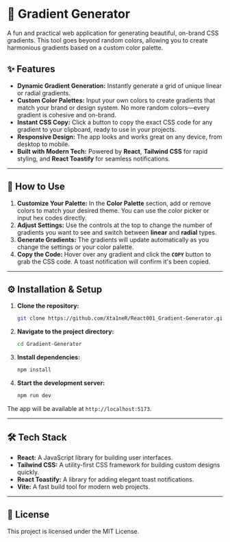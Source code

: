 # 🎨 Gradient Generator

A fun and practical web application for generating beautiful, on-brand CSS gradients. This tool goes beyond random colors, allowing you to create harmonious gradients based on a custom color palette.

## ✨ Features

  - **Dynamic Gradient Generation:** Instantly generate a grid of unique linear or radial gradients.
  - **Custom Color Palettes:** Input your own colors to create gradients that match your brand or design system. No more random colors—every gradient is cohesive and on-brand.
  - **Instant CSS Copy:** Click a button to copy the exact CSS code for any gradient to your clipboard, ready to use in your projects.
  - **Responsive Design:** The app looks and works great on any device, from desktop to mobile.
  - **Built with Modern Tech:** Powered by **React**, **Tailwind CSS** for rapid styling, and **React Toastify** for seamless notifications.

-----

## 🚀 How to Use

1.  **Customize Your Palette:** In the **Color Palette** section, add or remove colors to match your desired theme. You can use the color picker or input hex codes directly.
2.  **Adjust Settings:** Use the controls at the top to change the number of gradients you want to see and switch between **linear** and **radial** types.
3.  **Generate Gradients:** The gradients will update automatically as you change the settings or your color palette.
4.  **Copy the Code:** Hover over any gradient and click the **`COPY`** button to grab the CSS code. A toast notification will confirm it's been copied.

-----

## ⚙️ Installation & Setup

1.  **Clone the repository:**
    ```bash
    git clone https://github.com/Xta1neR/React001_Gradient-Generator.git
    ```
2.  **Navigate to the project directory:**
    ```bash
    cd Gradient-Generator
    ```
3.  **Install dependencies:**
    ```bash
    npm install
    ```
4.  **Start the development server:**
    ```bash
    npm run dev
    ```

The app will be available at `http://localhost:5173`.

-----

## 🛠️ Tech Stack

  - **React:** A JavaScript library for building user interfaces.
  - **Tailwind CSS:** A utility-first CSS framework for building custom designs quickly.
  - **React Toastify:** A library for adding elegant toast notifications.
  - **Vite:** A fast build tool for modern web projects.

-----

## 📄 License

This project is licensed under the MIT License.
